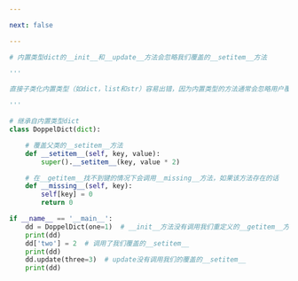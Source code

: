 ```yaml
---

next: false

---
```




<BlogInfo id="874" title="1.不要子类化内置类型" author="白日梦想猿" pv=0 read_times=0 pre_cost_time="0分31秒" category="继承的优缺点" tag_list="['继承的优缺点']" create_time="2022.04.07 14:39:24" update_time="2022.04.07 18:03:59" />

```python
# 内置类型dict的__init__和__update__方法会忽略我们覆盖的__setitem__方法

'''

直接子类化内置类型（如dict，list和str）容易出错，因为内置类型的方法通常会忽略用户覆盖的方法。

'''

# 继承自内置类型dict
class DoppelDict(dict):

    # 覆盖父类的__setitem__方法
    def __setitem__(self, key, value):
        super().__setitem__(key, value * 2)

    # 在__getitem__找不到键的情况下会调用__missing__方法，如果该方法存在的话
    def __missing__(self, key):
        self[key] = 0
        return 0

if __name__ == '__main__':
    dd = DoppelDict(one=1)  # __init__方法没有调用我们重定义的__getitem__方法
    print(dd)
    dd['two'] = 2  # 调用了我们覆盖的__setitem__
    print(dd)
    dd.update(three=3)  # update没有调用我们的覆盖的__setitem__
    print(dd)


```



<ActionBox />
